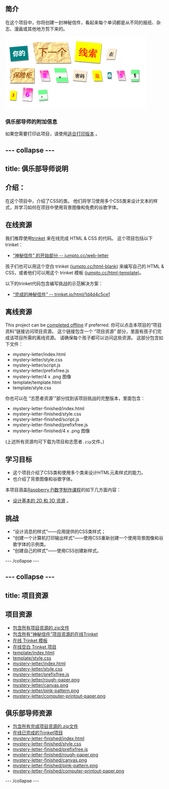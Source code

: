## 简介

在这个项目中，你将创建一封神秘信件，看起来每个单词都是从不同的报纸、杂志、漫画或其他地方剪下来的。

![截屏](images/letter-final.png)

### 俱乐部导师的附加信息

如果您需要打印此项目，请使用[适合打印版本](https://projects.raspberrypi.org/en/projects/mystery-letter/print) 。

## \--- collapse \---

## title: 俱乐部导师说明

## 介绍：

在这个项目中，介绍了CSS的类。 他们将学习使用多个CSS类来设计文本的样式，并学习如何在项目中使用背景图像和免费的谷歌字体。

## 在线资源

我们推荐使用[trinket](https://trinket.io/) 来在线完成 HTML & CSS 的代码。 这个项目包括以下 trinket：

* [“神秘信件” 的开始部分 -- jumpto.cc/web-letter](http://jumpto.cc/web-letter)

孩子们也可以用这个空白 trinket [(jumpto.cc/html-blank)](http://jumpto.cc/html-blank) 来编写自己的 HTML & CSS，或者他们可以用这个 trinket 模板 [(jumpto.cc/html-template)](http://jumpto.cc/html-template)。

以下的trinket代码包含编写挑战的示范解决方案：

* [“完成的神秘信件” -- trinket.io/html/1d4d4c5ce1](https://trinket.io/html/1d4d4c5ce1)

## 离线资源

This project can be [completed offline](https://rpf.io/html-offline) if preferred. 你可以点击本项目的“项目资料”链接访问项目资源。 这个链接包含一个 “项目资源” 部分，里面有孩子们完成该项目所需的离线资源。 请确保每个孩子都可以访问这些资源。 这部分包含如下文件：

* mystery-letter/index.html
* mystery-letter/style.css
* mystery-letter/script.js
* mystery-letter/prefixfree.js
* mystery-letter/4 x .png 图像
* template/template.html
* template/style.css

你也可以在 “志愿者资源'”部分找到该项目挑战的完整版本，里面包含：

* mystery-letter-finished/index.html
* mystery-letter-finished/style.css
* mystery-letter-finished/script.js
* mystery-letter-finished/prefixfree.js
* mystery-letter-finished/4 x .png 图像

(上述所有资源均可下载为项目和志愿者`.zip`文件。)

## 学习目标

* 这个项目介绍了CSS类和使用多个类来设计HTML元素样式的能力。
* 也介绍了背景图像和谷歌字体。 

本项目涵盖[Raspberry Pi数字制作课程](http://rpf.io/curriculum)的如下几方面内容：

* [设计基本的 2D 和 3D 资源](https://www.raspberrypi.org/curriculum/design/creator) 。

## 挑战

* “设计消息的样式”——应用提供的CSS类样式；
* “创建一个计算机打印输出样式”——使用CSS重新创建一个使用背景图像和谷歌字体的示例类。 
* “创建自己的样式”——使用CSS创建新样式。

\--- /collapse \---

## \--- collapse \---

## title: 项目资源

## 项目资源

* [包含所有项目资源的.zip文件](https://rpf.io/p/en/mystery-letter-go)
* [包含所有“神秘信件”项目资源的在线Trinket](http://jumpto.cc/web-letter)
* [在线 Trinket 模板](http://jumpto.cc/trinket-template)
* [在线空白 Trinket 项目](http://jumpto.cc/trinket-blank)
* [template/index.html](resources/template-index.html)
* [template/style.css](resources/template-style.css)
* [mystery-letter/index.html](resources/mystery-letter-index.html)
* [mystery-letter/style.css](resources/mystery-letter-style.css)
* [mystery-letter/prefixfree.js](resources/mystery-letter-prefixfree.js)
* [mystery-letter/rough-paper.png](resources/mystery-letter-rough-paper.png)
* [mystery-letter/canvas.png](resources/mystery-letter-canvas.png)
* [mystery-letter/pink-pattern.png](resources/mystery-letter-pink-pattern.png)
* [mystery-letter/computer-printout-paper.png](resources/mystery-letter-computer-printout-paper.png)

## 俱乐部导师资源

* [包含所有完成项目资源的.zip文件](https://rpf.io/p/en/mystery-letter-go)
* [在线已完成的Trinket项目](https://trinket.io/html/1d4d4c5ce1)
* [mystery-letter-finished/index.html](resources/mystery-letter-finished-index.html)
* [mystery-letter-finished/style.css](resources/mystery-letter-finished-style.css)
* [mystery-letter-finished/prefixfree.js](resources/mystery-letter-finished-prefixfree.js)
* [mystery-letter-finished/rough-paper.png](resources/mystery-letter-finished-rough-paper.png)
* [mystery-letter-finished/canvas.png](resources/mystery-letter-finished-canvas.png)
* [mystery-letter-finished/pink-pattern.png](resources/mystery-letter-finished-pink-pattern.png)
* [mystery-letter-finished/computer-printout-paper.png](resources/mystery-letter-finished-computer-printout-paper.png)

\--- /collapse \---